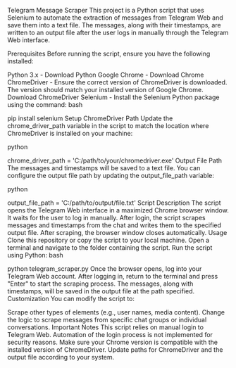 Telegram Message Scraper
This project is a Python script that uses Selenium to automate the extraction of messages from Telegram Web and save them into a text file. The messages, along with their timestamps, are written to an output file after the user logs in manually through the Telegram Web interface.

Prerequisites
Before running the script, ensure you have the following installed:

Python 3.x - Download Python
Google Chrome - Download Chrome
ChromeDriver - Ensure the correct version of ChromeDriver is downloaded. The version should match your installed version of Google Chrome.
Download ChromeDriver
Selenium - Install the Selenium Python package using the command:
bash

pip install selenium
Setup
ChromeDriver Path
Update the chrome_driver_path variable in the script to match the location where ChromeDriver is installed on your machine:

python

chrome_driver_path = 'C:/path/to/your/chromedriver.exe'
Output File Path
The messages and timestamps will be saved to a text file. You can configure the output file path by updating the output_file_path variable:

python

output_file_path = 'C:/path/to/output/file.txt'
Script Description
The script opens the Telegram Web interface in a maximized Chrome browser window.
It waits for the user to log in manually.
After login, the script scrapes messages and timestamps from the chat and writes them to the specified output file.
After scraping, the browser window closes automatically.
Usage
Clone this repository or copy the script to your local machine.
Open a terminal and navigate to the folder containing the script.
Run the script using Python:
bash

python telegram_scraper.py
Once the browser opens, log into your Telegram Web account.
After logging in, return to the terminal and press "Enter" to start the scraping process.
The messages, along with timestamps, will be saved in the output file at the path specified.
Customization
You can modify the script to:

Scrape other types of elements (e.g., user names, media content).
Change the logic to scrape messages from specific chat groups or individual conversations.
Important Notes
This script relies on manual login to Telegram Web. Automation of the login process is not implemented for security reasons.
Make sure your Chrome version is compatible with the installed version of ChromeDriver.
Update paths for ChromeDriver and the output file according to your system.
